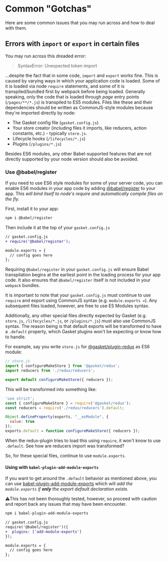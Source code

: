 # Common "Gotchas"

Here are some common issues that you may run across and how to deal with them.

## Errors with `import` or `export` in certain files

You may run across this dreaded error:

> SyntaxError: Unexpected token import

...despite the fact that in some code, `import` and `export` works fine. This is
caused by varying ways in which your application code is loaded. Some of it is
loaded via node `require` statements, and some of it is transpiled/bundled first
by webpack before being loaded. Generally speaking, only the code that is
loaded through _page_ entry points (`/pages/**/*.js`) is transpiled to ES5
modules. Files like these and their dependencies should be written as
CommonJS-style modules because they're imported directly by node:

* The Gasket config file (`gasket.config.js`)
* Your store creator (including files it imports, like reducers, action
  constants, etc.) - typically `store.js`.
* Lifecycle hooks (`/lifecycles/*.js`)
* Plugins (`/plugins/*.js`)

Besides ES6 modules, any other Babel-supported features that are not directly
supported by your node version should also be avoided.

### Use @babel/register

If you need to use ES6 style modules for some of your server code, you can
enable ES6 modules in your app code by adding [@babel/register] to your app.
This _will bind itself to node's require and automatically compile files
on the fly._

First, install it to your app:

```bash
npm i @babel/register
```

Then include it at the top of your `gasket.config.js`

```diff
// gasket.config.js
+ require('@babel/register');

module.exports = {
  // config goes here
};
```

Requiring `@babel/register` in your `gasket.config.js` will ensure Babel
transpilation begins at the earliest point in the loading process for your app
code. It also ensures that `@babel/register` itself is not included in your
`webpack` bundles.

It is important to note that your `gasket.config.js` must continue to use
`require` and export using CommonJS syntax (e.g. `module.exports =`). Any
subsequent files loaded, however, are free to use ES Modules syntax.

Additionally, any other special files directly expected by Gasket (e.g.
`store.js`, `/lifecycles/*.js`, or `/plugins/*.js`) must also use CommonJS
syntax. The reason being is that default exports will be transformed to have
a `.default` property, which Gasket plugins won't be expecting or know how to
handle.

For example, say you write `store.js` for [@gasket/plugin-redux] as ES6 module:

```js
// store.js
import { configureMakeStore } from '@gasket/redux';
import reducers from './redux/reducers';

export default configureMakeStore({ reducers });
```

This will be transformed into something like:
```js
'use strict';
const { configureMakeStore } = require('@gasket/redux');
const reducers = require('./redux/reducers').default;

Object.defineProperty(exports, "__esModule", {
  value: true
});
exports.default = function configureMakeStore({ reducers });
```

When the redux-plugin tries to load this using `require`, it won't know to
use `.default`. See how are reducers import was transformed?

So, for these special files, continue to use `module.exports`.

#### Using with `babel-plugin-add-module-exports`

If you want to get around the `.default` behavior as mentioned above, you can
use [babel-plugin-add-module-exports] which will _add the `module.exports` if
**only** the export default declaration exists._

⚠️This has not been thoroughly tested, however, so proceed with caution and report
back any issues that may have been encounter.

```bash
npm i babel-plugin-add-module-exports
```

```diff
// gasket.config.js
require('@babel/register')({
+  plugins: ['add-module-exports']
});

module.exports = {
  // config goes here
};
```

[@babel/register]: https://babeljs.io/docs/en/babel-register
[babel-plugin-add-module-exports]: https://www.npmjs.com/package/babel-plugin-add-module-exports

[@gasket/plugin-redux]:/packages/gasket-plugin-redux/README.md
